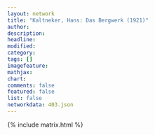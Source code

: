 ```yaml
---
layout: network
title: "Kaltneker, Hans: Das Bergwerk (1921)"
author:
description:
headline:
modified:
category:
tags: []
imagefeature: 
mathjax: 
chart: 
comments: false
featured: false
list: false
networkdata: 403.json
---
```

{% include matrix.html %}
